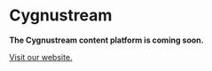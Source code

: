 # Cygnustream
**The Cygnustream content platform is coming soon.**

[Visit our website.](https://cygnustream.com)
